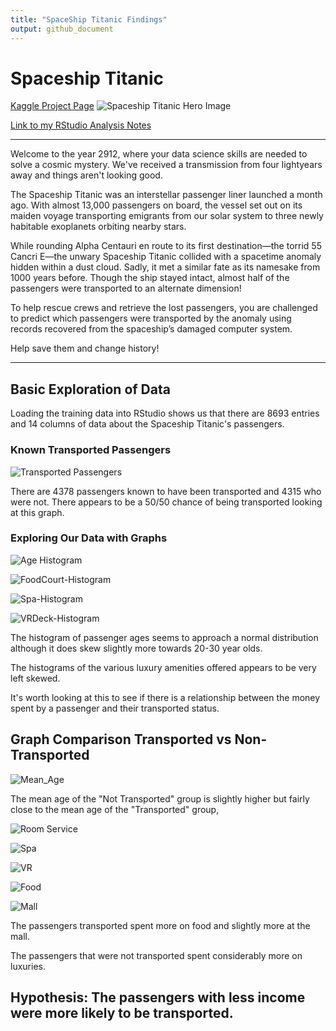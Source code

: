 ```yaml
---
title: "SpaceShip Titanic Findings"
output: github_document
---
```


# Spaceship Titanic
[Kaggle Project Page](https://www.kaggle.com/competitions/spaceship-titanic)
![Spaceship Titanic Hero Image](https://github.com/somas1/CT/blob/main/Spaceship%20Titanic/joel-filipe-QwoNAhbmLLo-unsplash.jpg)

[Link to my RStudio Analysis Notes](https://github.com/somas1/CT/blob/main/Spaceship%20Titanic/Spaceship-Titanic.Rmd)

---

Welcome to the year 2912, where your data science skills are needed to solve a cosmic mystery. We've received a transmission from four lightyears away and things aren't looking good.

The Spaceship Titanic was an interstellar passenger liner launched a month ago. With almost 13,000 passengers on board, the vessel set out on its maiden voyage transporting emigrants from our solar system to three newly habitable exoplanets orbiting nearby stars.

While rounding Alpha Centauri en route to its first destination—the torrid 55 Cancri E—the unwary Spaceship Titanic collided with a spacetime anomaly hidden within a dust cloud. Sadly, it met a similar fate as its namesake from 1000 years before. Though the ship stayed intact, almost half of the passengers were transported to an alternate dimension!

To help rescue crews and retrieve the lost passengers, you are challenged to predict which passengers were transported by the anomaly using records recovered from the spaceship’s damaged computer system.

Help save them and change history!

---

## Basic Exploration of Data

Loading the training data into RStudio shows us that there are 8693 entries and 14 columns of data about the Spaceship Titanic's passengers.

### Known Transported Passengers

![Transported Passengers](https://github.com/somas1/CT/blob/main/Spaceship%20Titanic/spaceship-titanic/transported_bar_graph.png)

There are 4378 passengers known to have been transported and 4315 who were not. There appears to be a 50/50 chance of being transported looking at this graph.

### Exploring Our Data with Graphs

![Age Histogram](https://github.com/somas1/CT/blob/main/Spaceship%20Titanic/spaceship-titanic/Age%20Histogrampng.png)

![FoodCourt-Histogram](https://github.com/somas1/CT/blob/main/Spaceship%20Titanic/spaceship-titanic/FoodCourt-Histogram.png)

![Spa-Histogram](https://github.com/somas1/CT/blob/main/Spaceship%20Titanic/spaceship-titanic/Spa-Histogram.png)

![VRDeck-Histogram](https://github.com/somas1/CT/blob/main/Spaceship%20Titanic/spaceship-titanic/VRDeck-Histogram.png)

The histogram of passenger ages seems to approach a normal distribution although it does skew slightly more towards 20-30 year olds. 

The histograms of the various luxury amenities offered appears to be very left skewed.

It's worth looking at this to see if there is a relationship between the money spent by a passenger and their transported status.

## Graph Comparison Transported vs Non-Transported

![Mean_Age](https://github.com/somas1/CT/blob/main/Spaceship%20Titanic/spaceship-titanic/Mean_Age.png)

The mean age of the "Not Transported" group is slightly higher but fairly close to the mean age of the "Transported" group,

![Room Service](https://github.com/somas1/CT/blob/main/Spaceship%20Titanic/spaceship-titanic/Room%20Service.png)

![Spa](https://github.com/somas1/CT/blob/main/Spaceship%20Titanic/spaceship-titanic/Spa.png)

![VR](https://github.com/somas1/CT/blob/main/Spaceship%20Titanic/spaceship-titanic/VR.png)

![Food](https://github.com/somas1/CT/blob/main/Spaceship%20Titanic/spaceship-titanic/Food.png)

![Mall](https://github.com/somas1/CT/blob/main/Spaceship%20Titanic/spaceship-titanic/Mall.png)

The passengers transported spent more on food and slightly more at the mall. 

The passengers that were not transported spent considerably more on luxuries.

## Hypothesis: The passengers with less income were more likely to be transported.








